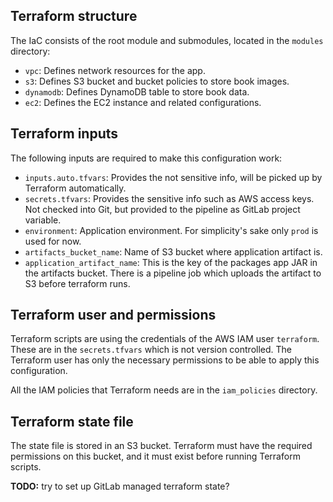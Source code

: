 ## Terraform structure

The IaC consists of the root module and submodules, located in the 
``modules`` directory:

 - ``vpc``: Defines network resources for the app.
 - ``s3``: Defines S3 bucket and bucket policies to store book images.
 - ``dynamodb``: Defines DynamoDB table to store book data.
 - ``ec2``: Defines the EC2 instance and related configurations.

## Terraform inputs

The following inputs are required to make this configuration work:

 - ``inputs.auto.tfvars``: Provides the not sensitive info, will be picked 
up by Terraform automatically.
 - ``secrets.tfvars``: Provides the sensitive info such as AWS access keys. 
Not checked into Git, but provided to the pipeline as GitLab project variable.
 - ``environment``: Application environment. For simplicity's sake only ``prod`` 
is used for now.
 - ``artifacts_bucket_name``: Name of S3 bucket where application artifact is.
 - ``application_artifact_name``: This is the key of the packages app JAR in the artifacts 
bucket. There is a pipeline job which uploads the artifact to S3 before terraform runs. 

## Terraform user and permissions

Terraform scripts are using the credentials of the AWS IAM user ``terraform``. These 
are in the ``secrets.tfvars`` which is not version controlled.  The Terraform user 
has only the necessary permissions to be able to apply this configuration.

All the IAM policies that Terraform needs are in the ``iam_policies`` directory.

## Terraform state file

The state file is stored in an S3 bucket. Terraform must have the required permissions 
on this bucket, and it must exist before running Terraform scripts.

**TODO:** try to set up GitLab managed terraform state?
